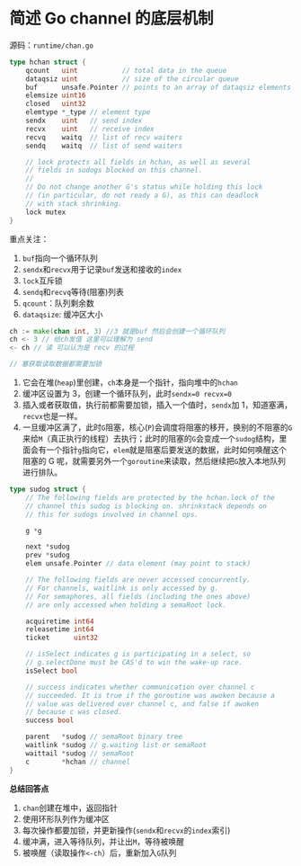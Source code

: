 # 简述 Go channel 的底层机制

源码：`runtime/chan.go`

```go
type hchan struct {
	qcount   uint           // total data in the queue
	dataqsiz uint           // size of the circular queue
	buf      unsafe.Pointer // points to an array of dataqsiz elements
	elemsize uint16
	closed   uint32
	elemtype *_type // element type
	sendx    uint   // send index
	recvx    uint   // receive index
	recvq    waitq  // list of recv waiters
	sendq    waitq  // list of send waiters

	// lock protects all fields in hchan, as well as several
	// fields in sudogs blocked on this channel.
	//
	// Do not change another G's status while holding this lock
	// (in particular, do not ready a G), as this can deadlock
	// with stack shrinking.
	lock mutex
}
```

重点关注：

1.  `buf`指向一个循环队列
2.  `sendx`和`recvx`用于记录`buf`发送和接收的`index`
3.  `lock`互斥锁
4.  `sendq`和`recvq`等待(阻塞)列表
5.  `qcount`：队列剩余数
6.  `dataqsize`: 缓冲区大小

```go
ch := make(chan int, 3) //3 就是buf 然后会创建一个循环队列
ch <- 3 // 给ch发值 这里可以理解为 send
<- ch // 读 可以认为是 recv 的过程

// 塞获取读取数据都需要加锁
```

1.  它会在堆(`heap`)里创建，`ch`本身是一个指针，指向堆中的`hchan`
2.  缓冲区设置为 3，创建一个循环队列，此时`sendx=0 recvx=0`
3.  插入或者获取值，执行前都需要加锁，插入一个值时，`sendx`加 1，知道塞满，`recvx`也是一样。
4.  一旦缓冲区满了，此时`G`阻塞，核心(`P`)会调度将阻塞的移开，换别的不阻塞的`G`来给`M`（真正执行的线程）去执行；此时的阻塞的`G`会变成一个`sudog`结构，里面会有一个指针`g`指向它，`elem`就是阻塞后要发送的数据，此时如何唤醒这个阻塞的 G 呢，就需要另外一个`goroutine`来读取，然后继续把`G`放入本地队列进行排队。

```go
type sudog struct {
	// The following fields are protected by the hchan.lock of the
	// channel this sudog is blocking on. shrinkstack depends on
	// this for sudogs involved in channel ops.

	g *g

	next *sudog
	prev *sudog
	elem unsafe.Pointer // data element (may point to stack)

	// The following fields are never accessed concurrently.
	// For channels, waitlink is only accessed by g.
	// For semaphores, all fields (including the ones above)
	// are only accessed when holding a semaRoot lock.

	acquiretime int64
	releasetime int64
	ticket      uint32

	// isSelect indicates g is participating in a select, so
	// g.selectDone must be CAS'd to win the wake-up race.
	isSelect bool

	// success indicates whether communication over channel c
	// succeeded. It is true if the goroutine was awoken because a
	// value was delivered over channel c, and false if awoken
	// because c was closed.
	success bool

	parent   *sudog // semaRoot binary tree
	waitlink *sudog // g.waiting list or semaRoot
	waittail *sudog // semaRoot
	c        *hchan // channel
}
```

**总结回答点**

1.  `chan`创建在堆中，返回指针
2.  使用环形队列作为缓冲区
3.  每次操作都要加锁，并更新操作(`sendx`和`recvx`的`index`索引)
4.  缓冲满，进入等待队列，并让出`M`，等待被唤醒
5.  被唤醒（读取操作`<-ch`）后，重新加入`G`队列

